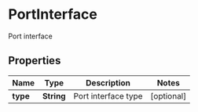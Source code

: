 

# PortInterface

Port interface

## Properties

| Name | Type | Description | Notes |
|------------ | ------------- | ------------- | -------------|
|**type** | **String** | Port interface type |  [optional] |



